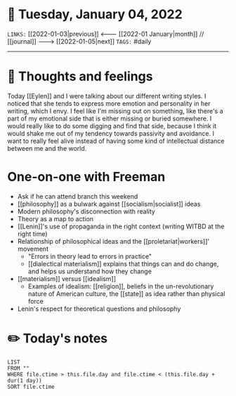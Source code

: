 # 📅 Tuesday, January 04, 2022
`LINKS:` [[2022-01-03|previous]] <--- [[2022-01 January|month]] // [[journal]] ---> [[2022-01-05|next]] 
`TAGS:` #daily

---
# 💭 Thoughts and feelings
Today [[Eylen]] and I were talking about our different writing styles. I noticed that she tends to express more emotion and personality in her writing, which I envy. I feel like I'm missing out on something, like there's a part of my emotional side that is either missing or buried somewhere. I would really like to do some digging and find that side, because I think it would shake me out of my tendency towards passivity and avoidance. I want to really feel alive instead of having some kind of intellectual distance between me and the world. 

# One-on-one with Freeman
- Ask if he can attend branch this weekend
- [[philosophy]] as a bulwark against [[socialism|socialist]] ideas
- Modern philosophy's disconnection with reality
- Theory as a map to action
- [[Lenin]]'s use of propaganda in the right context (writing WITBD at the right time)
- Relationship of philosophical ideas and the [[proletariat|workers]]' movement
	- "Errors in theory lead to errors in practice"
	- [[dialectical materialism]] explains that things can and do change, and helps us understand how they change 
-  [[materialism]] versus [[idealism]]
	- Examples of idealism: [[religion]], beliefs in the un-revolutionary nature of American culture, the [[state]] as idea rather than physical force
- Lenin's respect for theoretical questions and philosophy

# ✏️ Today's notes
```dataview
LIST 
FROM ""
WHERE file.ctime > this.file.day and file.ctime < (this.file.day + dur(1 day))
SORT file.ctime
```
